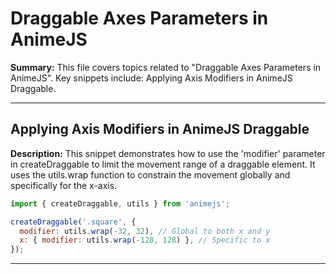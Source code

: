 # Draggable Axes Parameters in AnimeJS

**Summary:** This file covers topics related to "Draggable Axes Parameters in AnimeJS". Key snippets include: Applying Axis Modifiers in AnimeJS Draggable.

---

## Applying Axis Modifiers in AnimeJS Draggable

**Description:** This snippet demonstrates how to use the 'modifier' parameter in createDraggable to limit the movement range of a draggable element. It uses the utils.wrap function to constrain the movement globally and specifically for the x-axis.

```javascript
import { createDraggable, utils } from 'animejs';

createDraggable('.square', {
  modifier: utils.wrap(-32, 32), // Global to both x and y
  x: { modifier: utils.wrap(-128, 128) }, // Specific to x 
});
```

---